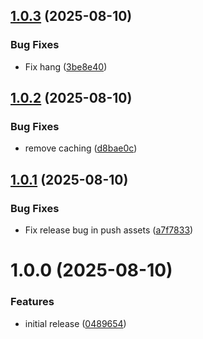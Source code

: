 ## [1.0.3](https://github.com/reaandrew/packprompt/compare/v1.0.2...v1.0.3) (2025-08-10)


### Bug Fixes

* Fix hang ([3be8e40](https://github.com/reaandrew/packprompt/commit/3be8e40f2d6d3409698ed5796a76c29ea5366a80))

## [1.0.2](https://github.com/reaandrew/packprompt/compare/v1.0.1...v1.0.2) (2025-08-10)


### Bug Fixes

* remove caching ([d8bae0c](https://github.com/reaandrew/packprompt/commit/d8bae0c65795834ab1df49777e195b21e6575464))

## [1.0.1](https://github.com/reaandrew/packprompt/compare/v1.0.0...v1.0.1) (2025-08-10)


### Bug Fixes

* Fix release bug in push assets ([a7f7833](https://github.com/reaandrew/packprompt/commit/a7f7833a5ad120de5f0175e3642899afa596f1c7))

# 1.0.0 (2025-08-10)


### Features

* initial release ([0489654](https://github.com/reaandrew/packprompt/commit/048965478af005c05788f190c1004ad733e43637))
